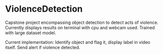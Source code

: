 # ViolenceDetection

Capstone project encompassing object detection to detect acts of violence. Currently displays results on terminal with cpu and webcam used.
Trained with large dataset model.

Current implementation: Identify object and flag it, display label in video itself. Send alert if violence detected.
